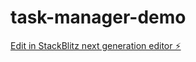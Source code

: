# task-manager-demo

[Edit in StackBlitz next generation editor ⚡️](https://stackblitz.com/~/github.com/aldoyh/task-manager-demo)